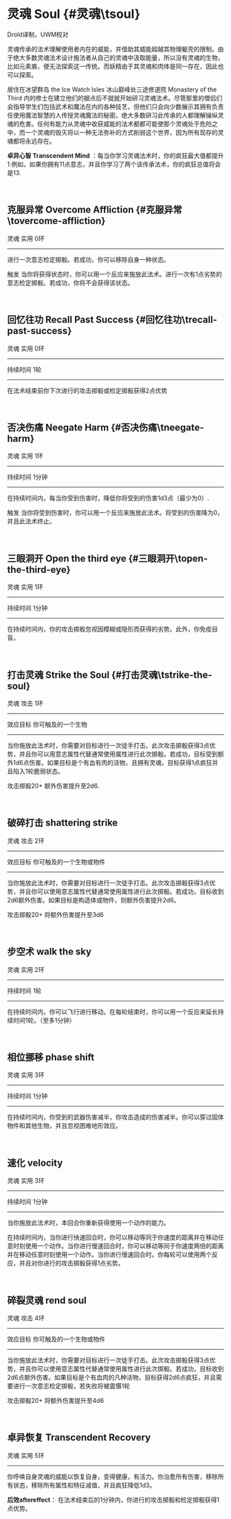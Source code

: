 # 灵魂 Soul {#灵魂\\tsoul}

Drold译制，UWM校对

灵魂传承的法术理解使用者内在的威能，并借助其威能超越其物理躯壳的限制。由于绝大多数灵魂法术设计施法者从自己的灵魂中汲取能量，所以没有灵魂的生物，比如元素裔，便无法探索这一传统。而妖精由于其灵魂和肉体是同一存在，因此也可以探索。

居住在冰望群岛 the Ice Watch Isles 冰山巅峰处三途修道院 Monastery of the
Third
内的修士在建立他们的据点后不就就开始研习灵魂法术。尽管那里的僧侣们会指导学生们包括武术和魔法在内的各种技艺，但他们只会向少数展示其拥有负责任使用魔法智慧的人传授灵魂魔法的秘密。绝大多数研习此传承的人都理解操纵灵魂的危害。任何有能力从灵魂中收获威能的法术都都可能使那个灵魂处于危险之中，而一个灵魂的毁灭将以一种无法弥补的方式削弱这个世界，因为所有现存的灵魂都将永远存在。

**卓异心智 Transcendent Mind**
：每当你学习灵魂法术时，你的疯狂最大值都提升1.例如，如果你拥有11点意志，并且你学习了两个该传承法术，你的疯狂总值将会是13.

 

## 克服异常 Overcome Affliction {#克服异常\\tovercome-affliction}

灵魂 实用 0环

------------------------------------------------------------------------

进行一次意志检定掷骰。若成功，你可以移除自身一种状态。

触发
当你将获得状态时，你可以用一个反应来施放此法术。进行一次有1点劣势的意志检定掷骰。若成功，你将不会获得该状态。

 

## 回忆往功 Recall Past Success {#回忆往功\\trecall-past-success}

灵魂 实用 0环

------------------------------------------------------------------------

持续时间 1轮

------------------------------------------------------------------------

在法术结束前你下次进行的攻击掷骰或检定掷骰获得2点优势

 

## 否决伤痛 Neegate Harm {#否决伤痛\\tneegate-harm}

灵魂 实用 1环

------------------------------------------------------------------------

持续时间 1分钟

------------------------------------------------------------------------

在持续时间内，每当你受到伤害时，降低你将受到的伤害1d3点（最少为0）.

触发
当你将受到伤害时，你可以用一个反应来施放此法术。将受到的伤害降为0，并且此法术终止。

 

## 三眼洞开 Open the third eye {#三眼洞开\\topen-the-third-eye}

灵魂 实用 1环

------------------------------------------------------------------------

持续时间 1分钟

------------------------------------------------------------------------

在持续时间内，你的攻击掷骰忽视因模糊或隐形而获得的劣势。此外，你免疫目盲。

 

## 打击灵魂 Strike the Soul {#打击灵魂\\tstrike-the-soul}

灵魂 攻击 1环

------------------------------------------------------------------------

效应目标 你可触及的一个生物

------------------------------------------------------------------------

当你施放此法术时，你需要对目标进行一次徒手打击。此次攻击掷骰获得3点优势，并且你可以用意志属性代替通常使用属性进行此次掷骰。若成功，目标受到额外1d6点伤害。如果目标是个有血有肉的活物，且拥有灵魂，目标获得1点疯狂并且陷入1轮脆弱状态。

攻击掷骰20+ 额外伤害提升至2d6.

 

## 破碎打击 shattering strike

灵魂 攻击 2环

------------------------------------------------------------------------

效应目标 你可触及的一个生物或物件

------------------------------------------------------------------------

当你施放此法术时，你需要对目标进行一次徒手打击。此次攻击掷骰获得3点优势，并且你可以使用意志属性代替通常使用属性进行此次掷骰。若成功，目标收到2d6额外伤害。如果目标是构造体或物件，则额外伤害提升2d6。

攻击掷骰20+ 将额外伤害提升至3d6

 

## 步空术 walk the sky

灵魂 实用 2环

------------------------------------------------------------------------

持续时间 1轮

------------------------------------------------------------------------

在持续时间内，你可以飞行进行移动。在每轮结束时，你可以用一个反应来延长持续时间1轮。（至多1分钟）

 

## 相位挪移 phase shift

灵魂 实用 3环

------------------------------------------------------------------------

持续时间 1分钟

------------------------------------------------------------------------

在持续时间内，你受到的武器伤害减半，你攻击造成的伤害减半。你可以穿过固体物件和其他生物，并且忽视困难地形效应。

 

## 速化 velocity

灵魂 实用 3环

------------------------------------------------------------------------

持续时间 1分钟

------------------------------------------------------------------------

当你施放此法术时，本回合你重新获得使用一个动作的能力。

在持续时间内，当你进行快速回合时，你可以移动等同于你速度的距离并在移动任意时刻使用一个动作。当你进行慢速回合时，你可以移动等同于你速度两倍的距离并在移动任意时刻使用一个动作。当你进行慢速回合时。你每轮可以使用两个反应，并且对你进行的攻击掷骰获得1点劣势。

 

## 碎裂灵魂 rend soul

灵魂 攻击 4环

------------------------------------------------------------------------

效应目标 你可触及的一个生物或物件

------------------------------------------------------------------------

当你施放此法术时，你需要对目标进行一次徒手打击。此次攻击掷骰获得3点优势，并且你可以使用意志属性代替通常使用属性进行此次掷骰。若成功，目标收到2d6点额外伤害。如果目标是个有血肉的凡种活物，目标获得2d6点疯狂，并且需要进行一次意志检定掷骰，若失败将被震慑1轮

攻击掷骰20+ 将额外伤害提升至4d6

 

## 卓异恢复 Transcendent Recovery

灵魂 实用 5环

------------------------------------------------------------------------

你呼唤自身灵魂的威能以恢复自身，变得健康，有活力。你治愈所有伤害，移除所有状态，移除所有属性和特征减值，并且疯狂降低1d3。

**后效aftereffect**：
在法术结束后的1分钟内，你进行的攻击掷骰和检定掷骰获得1点优势。

 
